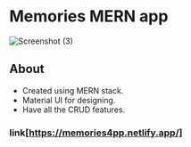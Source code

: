# Memories MERN app

![Screenshot (3)](https://user-images.githubusercontent.com/57011125/109829774-dc9fd180-7c63-11eb-9b82-b990a57f64a2.png)

## About 

- Created using MERN stack.
- Material UI for designing.
- Have all the CRUD features.

### link[https://memories4pp.netlify.app/]
